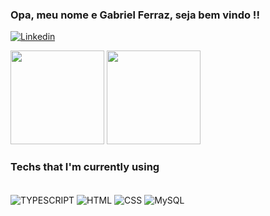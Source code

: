 ### Opa, meu nome e Gabriel Ferraz, seja bem vindo !! 

[![Linkedin](https://img.shields.io/badge/LinkedIn-0077B5?style=for-the-badge&logo=linkedin&logoColor=white)](https://https://www.linkedin.com/in/gabriel-martins-ferraz//)

<div>
   <img height="150em" src="https://github-readme-stats.vercel.app/api?username=GabrielFerraz &show_icons=true&theme=dark&include_all_commits=true&count_private=true"/>
   <img height="150em" src="https://github-readme-stats.vercel.app/api/top-langs/?username=GabrielFerraz&layout=compact&langs_count=7&theme=dark"/>
</div>


### Techs that I'm currently using

<div style="display: inline_block" ><br/>
    <img align="center" alt="TYPESCRIPT" src="https://img.shields.io/badge/TypeScript-007ACC?style=for-the-badge&logo=typescript&logoColor=white"/>
     <img align="center" alt="HTML" src="https://img.shields.io/badge/HTML5-E34F26?style=for-the-badge&logo=html5&logoColor=white"/>
      <img align="center" alt="CSS" src="https://img.shields.io/badge/CSS3-1572B6?style=for-the-badge&logo=css3&logoColor=white"/>
       <img align="center" alt="MySQL" src="https://img.shields.io/badge/MySQL-00000F?style=for-the-badge&logo=mysql&logoColor=white"/>
      
</div><br/>



